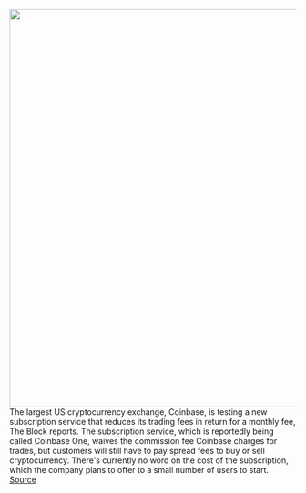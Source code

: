 <img src='https://cdn.vox-cdn.com/thumbor/n1lLe0uBWH_SUhxB7qagjXDh5lY=/0x0:5000x3334/1200x800/filters:focal(2100x1267:2900x2067)/cdn.vox-cdn.com/uploads/chorus_image/image/70092393/1235284597.0.jpg' width='700px' /><br/>
The largest US cryptocurrency exchange, Coinbase, is testing a new subscription service that reduces its trading fees in return for a monthly fee, The Block reports. The subscription service, which is reportedly being called Coinbase One, waives the commission fee Coinbase charges for trades, but customers will still have to pay spread fees to buy or sell cryptocurrency. There's currently no word on the cost of the subscription, which the company plans to offer to a small number of users to start.
<a href='https://www.theverge.com/2021/11/4/22763080/coinbase-one-subscription-service-trading-fees-cryptocurrency'> Source <a/>